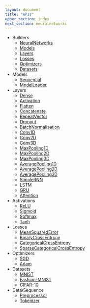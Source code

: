 ```yaml
---
layout: document
title: "APIs"
upper_section: index
next_section: neuralnetworks
---
```


- Builders
    - [NeuralNetworks](neuralnetworks.html)
    - [Models](models.html)
    - [Layers](layers.html)
    - [Losses](losses.html)
    - [Optimizers](optimizers.html)
    - [Datasets](datasets.html)
- Models
    - [Sequential](sequential.html)
    - [ModelLoader](modelloader.html)
- Layers
    - [Dense](dense.html)
    - [Activation](activation.html)
    - [Flatten](flatten.html)
    - [Concatenate](concatenate.html)
    - [RepeatVector](repeatvector.html)
    - [Dropout](dropout.html)
    - [BatchNormalization](batchnormalization.html)
    - [Conv1D](conv1d.html)
    - [Conv2D](conv2d.html)
    - [Conv3D](conv3d.html)
    - [MaxPooling1D](maxpooling1d.html)
    - [MaxPooling2D](maxpooling2d.html)
    - [MaxPooling3D](maxpooling3d.html)
    - [AveragePooling1D](averagepooling1d.html)
    - [AveragePooling2D](averagepooling2d.html)
    - [AveragePooling3D](averagepooling3d.html)
    - [SimpleRNN](simplernn.html)
    - [LSTM](lstm.html)
    - [GRU](gru.html)
    - [Attention](attention.html)
- Activations
    - [ReLU](relu.html)
    - [Sigmoid](sigmoid.html)
    - [Softmax](softmax.html)
    - [Tanh](tanh.html)
- Losses
    - [MeanSquaredError](meansquarederror.html)
    - [BinaryCrossEntropy](binarycrossentropy.html)
    - [CategoricalCrossEntropy](categoricalcrossentropy.html)
    - [SparseCategoricalCrossEntropy](sparsecategoricalcrossentropy.html)
- Optimizers
    - [SGD](sgd.html)
    - [Adam](adam.html)
- Datasets
    - [MNIST](mnist.html)
    - [Fashion-MNIST](fashionmnist.html)
    - [CIFAR-10](cifar10.html)
- Data\\Sequence
    - [Preprocessor](preprocessor.html)
    - [Tokenizer](tokenizer.html)
